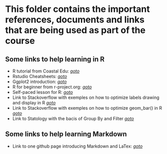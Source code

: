 # This folder contains the important references, documents and links that are being used as part of the course

## Some links to help learning in R
- R tutorial from Coastal Edu: *[goto](https://ww2.coastal.edu/kingw/statistics/R-tutorials/dataframes.html)*
- Rstudio Cheatsheets: *[goto](https://rstudio.github.io/cheatsheets/)*
- Ggplot2 introduction: *[goto](https://seananderson.ca/ggplot2-fish554/)*
- R for beginner from r-project.org: *[goto](https://cran.r-project.org/doc/contrib/Paradis-rdebuts_en.pdf)*
- Self-paced lesson for R: *[goto](https://swirlstats.com/students.html)*
- Link to Stackoverflow with exemples on how to optimize labels drawing and display in R *[goto](https://stackoverflow.com/questions/15624656/label-points-in-geom-point)*
- Link to Stackoverflow with exemples on how to optimize geom_bar() in R *[goto](https://stackoverflow.com/questions/39694490/highlighting-individual-axis-labels-in-bold-using-ggplot2)*
- Link to Statology with the bacis of Group By and Filter *[goto](https://www.statology.org/dplyr-group-by-filter/)*

## Some links to help learning Markdown
- Link to one github page introducing Markdown and LaTex: *[goto](https://ashki23.github.io/markdown-latex.html#:~:text=We%20can%20use%20LaTeX%20to,a%20double%20%24%20to%20display%20equations)*

